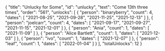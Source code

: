 {
  "title": "Unlucky for Some",
  "id": "unlucky",
  "text": "Come 13th three times",
  "order": "561",
  "unlocks": [
    {
      "person": "binaryberry",
      "count": 4,
      "dates": [
        "2021-08-25",
        "2021-09-28",
        "2021-11-25",
        "2021-12-13"
      ]
    },
    {
      "person": "joelcarr",
      "count": 4,
      "dates": [
        "2021-09-17",
        "2021-09-27",
        "2021-11-15",
        "2021-12-01"
      ]
    },
    {
      "person": "Ania",
      "count": 1,
      "dates": [
        "2021-11-09"
      ]
    },
    {
      "person": "Alice Bartlett",
      "count": 1,
      "dates": [
        "2021-12-03"
      ]
    },
    {
      "person": "ivo",
      "count": 1,
      "dates": [
        "2021-12-07"
      ]
    },
    {
      "person": "leaf",
      "count": 1,
      "dates": [
        "2022-01-04"
      ]
    }
  ],
  "totalUnlocks": 12
}